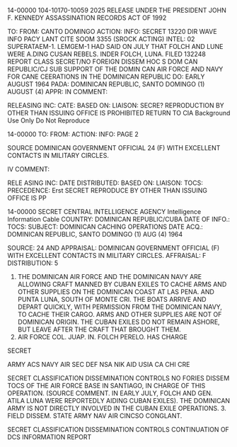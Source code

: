 14-00000
104-10170-10059
2025 RELEASE UNDER THE PRESIDENT JOHN F. KENNEDY ASSASSINATION RECORDS ACT OF 1992

TO:
FROM: CANTO DOMINGO
ACTION:
INFO:
SECRET 13220
DIR WAVE INFO PACY LANT CITE SOOM 3355 (SROCK ACTING)
INTEL: 02
SUPERATAEM-1. LEMGEM-1 HAD SAID ON JULY
THAT FOLCH AND LUNE WERE A.DING CUSAN REBELS.
INDER FOLCH, LUNA. FILED 132248
REPORT CLASS SECRET/NO FOREIGN DISSEM HOC S
DOM CAN REPUBLIC/CJ
SUB SUPPORT OF THE DOMIN CAN AIR FORCE AND NAVY FOR CANE CEERATIONS
IN THE DOMINICAN REPUBLIC
DO: EARLY AUGUST 1964
PADA: DOMINICAN REPUBLIC, SANTO DOMINGO (1) AUGUST (4)
APPR:
IN COMMENT:

RELEASING INC:
CATE:
BASED ON:
LIAISON:
SECRE?
REPRODUCTION BY OTHER THAN ISSUING OFFICE IS PROHIBITED
RETURN TO CIA
Background Use Only
Do Not Reproduce

14-00000
TO:
FROM:
ACTION:
INFO:
PAGE 2

SOURCE DOMINICAN GOVERNMENT OFFICIAL 24
(F) WITH EXCELLENT CONTACTS IN MILITARY CIRCLES.

IV COMMENT:

RELE ASING INC:
DATE DISTRIBUTED:
BASED ON:
LIAISON:
TOCS:
PRECEDENCE:
Erst
SECRET
REPRODUCE BY OTHER THAN ISSUING OFFICE IS PP

14-00000
SECRET
CENTRAL INTELLIGENCE AGENCY
Intelligence Information Cable
COUNTRY: DOMINICAN REPUBLIC/CUBA
DATE OF
INFO.:
TOCS:
SUBJECT: DOMINICAN CACHING OPERATIONS
DATE ACQ.: DOMINICAN REPUBLIC, SANTO DOMINGO (1) AUG (4) 1964

SOURCE: 24
AND
APPRAISAL: DOMINICAN GOVERNMENT OFFICIAL (F) WITH EXCELLENT CONTACTS IN MILITARY
CIRCLES.
AFFRAISAL: F
DISTRIBUTION: 5

1. THE DOMINICAN AIR FORCE AND THE DOMINICAN
NAVY ARE ALLOWING CRAFT MANNED BY CUBAN EXILES TO
CACHE ARMS AND OTHER SUPPLIES ON THE DOMINICAN COAST
AT LAS PENA. AND PUNTA LUNA, SOUTH OF MONTE CRI.
THE BOATS ARRIVE AND DEPART QUICKLY, WITH PERMISSION
FROM THE DOMINICAN NAVY, TO CACHE THEIR CARGO.
ARMS AND OTHER SUPPLIES ARE NOT OF DOMINICAN ORIGIN.
THE CUBAN EXILES DO NOT REMAIN ASHORE, BUT LEAVE AFTER
THE CRAFT THAT BROUGHT THEM.
2. AIR FORCE COL. JUAP. IN. FOLCH PERELO. HAS CHARGE

SECRET

ARMY ACS NAVY AIR SEC DEF NSA NIK AID USIA CA CHI CRE

SECRET
CLASSIFICATION DISSEMINATION CONTROLS
NO FORIES DISSEM
TOCS
OF THE AIR FORCE BASE IN SANTIAGO, IN CHARGE OF THIS
OPERATION. (SOURCE COMMENT. IN EARLY JULY, FOLCH AND
GEN. ATILA LUNA WERE REPORTEDLY AIDING CUBAN EXILES).
THE DOMINICAN ARMY IS NOT DIRECTLY INVOLVED IN THE CUBAN
EXILE OPERATIONS.
3. FIELD DISSEM. STATE ARMY NAV AIR CINCSO CONGLANT.

SECRET
CLASSIFICATION DISSEMINATION CONTROLS
CONTINUATION OF DCS INFORMATION REPORT
